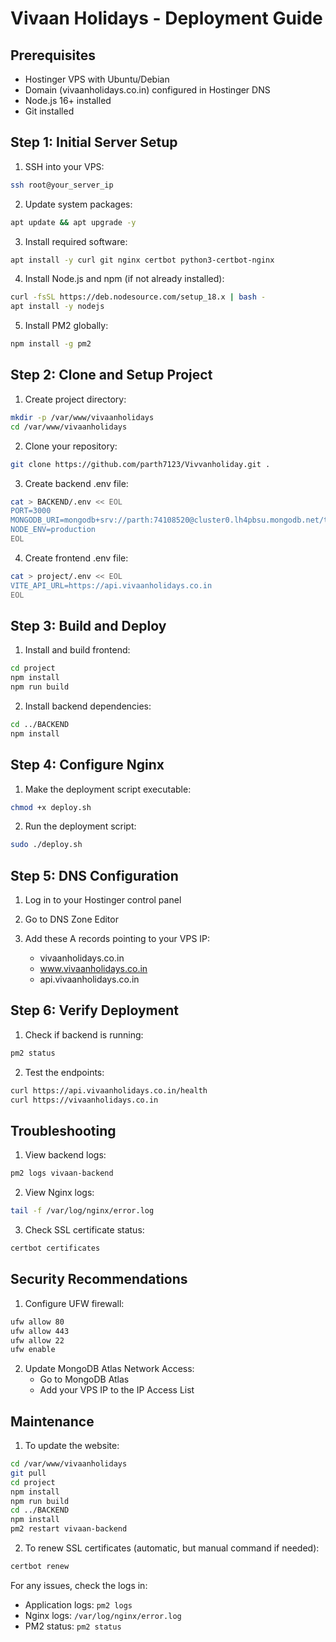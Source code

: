 # Vivaan Holidays - Deployment Guide

## Prerequisites
- Hostinger VPS with Ubuntu/Debian
- Domain (vivaanholidays.co.in) configured in Hostinger DNS
- Node.js 16+ installed
- Git installed

## Step 1: Initial Server Setup

1. SSH into your VPS:
```bash
ssh root@your_server_ip
```

2. Update system packages:
```bash
apt update && apt upgrade -y
```

3. Install required software:
```bash
apt install -y curl git nginx certbot python3-certbot-nginx
```

4. Install Node.js and npm (if not already installed):
```bash
curl -fsSL https://deb.nodesource.com/setup_18.x | bash -
apt install -y nodejs
```

5. Install PM2 globally:
```bash
npm install -g pm2
```

## Step 2: Clone and Setup Project

1. Create project directory:
```bash
mkdir -p /var/www/vivaanholidays
cd /var/www/vivaanholidays
```

2. Clone your repository:
```bash
git clone https://github.com/parth7123/Vivvanholiday.git .
```

3. Create backend .env file:
```bash
cat > BACKEND/.env << EOL
PORT=3000
MONGODB_URI=mongodb+srv://parth:74108520@cluster0.lh4pbsu.mongodb.net/tourdb?retryWrites=true&w=majority&appName=Cluster0
NODE_ENV=production
EOL
```

4. Create frontend .env file:
```bash
cat > project/.env << EOL
VITE_API_URL=https://api.vivaanholidays.co.in
EOL
```

## Step 3: Build and Deploy

1. Install and build frontend:
```bash
cd project
npm install
npm run build
```

2. Install backend dependencies:
```bash
cd ../BACKEND
npm install
```

## Step 4: Configure Nginx

1. Make the deployment script executable:
```bash
chmod +x deploy.sh
```

2. Run the deployment script:
```bash
sudo ./deploy.sh
```

## Step 5: DNS Configuration

1. Log in to your Hostinger control panel

2. Go to DNS Zone Editor

3. Add these A records pointing to your VPS IP:
   - vivaanholidays.co.in
   - www.vivaanholidays.co.in
   - api.vivaanholidays.co.in

## Step 6: Verify Deployment

1. Check if backend is running:
```bash
pm2 status
```

2. Test the endpoints:
```bash
curl https://api.vivaanholidays.co.in/health
curl https://vivaanholidays.co.in
```

## Troubleshooting

1. View backend logs:
```bash
pm2 logs vivaan-backend
```

2. View Nginx logs:
```bash
tail -f /var/log/nginx/error.log
```

3. Check SSL certificate status:
```bash
certbot certificates
```

## Security Recommendations

1. Configure UFW firewall:
```bash
ufw allow 80
ufw allow 443
ufw allow 22
ufw enable
```

2. Update MongoDB Atlas Network Access:
   - Go to MongoDB Atlas
   - Add your VPS IP to the IP Access List

## Maintenance

1. To update the website:
```bash
cd /var/www/vivaanholidays
git pull
cd project
npm install
npm run build
cd ../BACKEND
npm install
pm2 restart vivaan-backend
```

2. To renew SSL certificates (automatic, but manual command if needed):
```bash
certbot renew
```

For any issues, check the logs in:
- Application logs: `pm2 logs`
- Nginx logs: `/var/log/nginx/error.log`
- PM2 status: `pm2 status` 